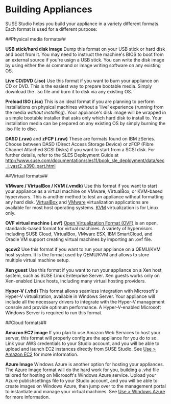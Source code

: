 # Building Appliances

SUSE Studio helps you build your appliance in a variety different
formats. Each format is used for a different purpose:

##Physical media formats##

**USB stick/hard disk image**
Dump this format on your USB stick or hard disk and boot from it. You
may need to instruct the machine's BIOS to boot from an external source
if you're usign a USB stick. You can write the disk image by using either
the `dd` command or image writing software on any existing OS.

**Live CD/DVD (.iso)**
Use this format if you want to burn your appliance on CD or DVD. This is
the easiest way to prepare bootable media. Simply download the .iso
file and burn it to disk via any existing OS.

**Preload ISO (.iso)**
This is an ideal format if you are planning to perform installations on physical
machines without a 'live' experience (running from the
media *without installing*).  Your appliance's disk image will be
wrapped in a simple bootable installer that asks only which hard disk to
install to. Your installation media can be prepared on any existing OS
by simply burning the .iso file to disc.

**DASD (.raw)** and **zFCP (.raw)**
These are formats found on IBM zSeries. Choose between DASD
(Direct Access Storage Device) or zFCP (Fibre Channel Attached SCSI
Disks) if you want to start from a SCSI disk.
For further details, refer to the SLES Deployment Guide at
http://www.suse.com/documentation/sles11/book_sle_deployment/data/sec_i_yast2_s390_part.html


##Virtual formats##

[VirtualBox]: https://www.virtualbox.org/
[VMware]:     http://www.vmware.com/products/player/
[KVM]:        http://www.linux-kvm.org
[OVF]:        http://www.dmtf.org/standards/ovf

**VMware / VirtualBox / KVM (.vmdk)**
Use this format if you want to start your appliance as a virtual machine
on VMware, VirtualBox, or KVM-based hypervisors. This is another method
to test an appliance without formatting any hard disk.
[VirtualBox] and [VMware] virtualization applications are available for
most host operating systems.  [KVM] virtualization is for Linux only.

**OVF virtual machine (.ovf)**
[Open Virtualization Format (OVF)][OVF] is an open, standards-based
format for virtual machines.  A variety of hypervisors including SUSE
Cloud, VirtualBox, VMware ESX, IBM SmartCloud, and Oracle VM support
creating virtual machines by importing an .ovf file.

**qcow2**
Use this format if you want to run your appliance on a QEMU/KVM host system. It
is the format used by QEMU/KVM and allows to store multiple virtual machine setup.

**Xen guest**
Use this format if you want to run your appliance on a Xen host system,
such as SUSE Linux Enterprise Server. Xen guests works only on
Xen-enabled Linux hosts, including many virtual hosting providers.

**Hyper-V (.vhd)**
This format allows seamless integration with Microsoft's Hyper-V
virtualization, available in Windows Server.  Your appliance will
include all the necessary drivers to integrate with the Hyper-V
management console and provide optimum performance.  A Hyper-V-enabled
Microsoft Windows Server is required to run this format.

##Cloud formats##

**Amazon EC2 image**
If you plan to use Amazon Web Services to host your server, this format
will properly configure the appliance for you do to so. Link your AWS
credentials to your Studio account, and you will be able to upload and
launch EC2 instances directly from SUSE Studio. See [Use > Amazon EC2]
for more information.

[Use > Amazon EC2]: ../use/amazon-ec2.html

**Azure Image**
Windows Azure is another option for hosting your appliances. The Azure
Image format will do the hard work for you, building a .vhd file
tailored for hosting on Microsoft's Windows Azure service. Upload your
Azure publishsettings file to your Studio account, and you will be able
to create images on Windows Azure, then jump over to the management
portal to instantiate and manage your virtual machines.
See [Use > Windows Azure] for more information.

[Use > Windows Azure]: ../use/windows-azure.html
